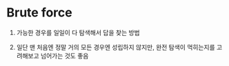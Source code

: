 # Brute force

1. 가능한 경우를 일일이 다 탐색해서 답을 찾는 방법

2. 일단 맨 처음엔 정말 거의 모든 경우엔 성립하지 않지만, 완전 탐색이 먹히는지를 고려해보고 넘어가는 것도 좋음

